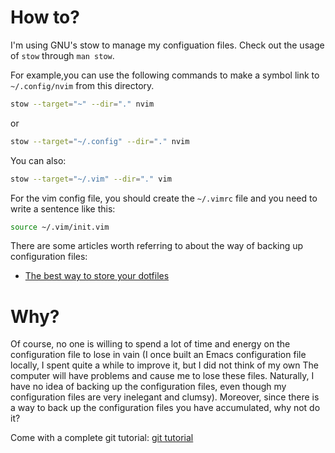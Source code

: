 # How to?
I'm using GNU's stow to manage my configuation files.
Check out the usage of `stow` through `man stow`.

For example,you can use the following commands to make a symbol link to `~/.config/nvim`
from this directory.

```bash
stow --target="~" --dir="." nvim
```
or

```bash
stow --target="~/.config" --dir="." nvim
```

You can also:

```bash
stow --target="~/.vim" --dir="." vim
```
For the vim config file, you should create the `~/.vimrc` file and you need to write a sentence like this: 

```bash
source ~/.vim/init.vim
```

There are some articles worth referring to about the way of backing up configuration files:
- [The best way to store your dotfiles](https://www.atlassian.com/git/tutorials/dotfiles)

# Why?

Of course, no one is willing to spend a lot of time and energy on the configuration file to 
lose in vain (I once built an Emacs configuration file locally, I spent quite a while to 
improve it, but I did not think of my own The computer will have problems and cause me to
lose these files. Naturally, I have no idea of backing up the configuration files, even
though my configuration files are very inelegant and clumsy). Moreover, since there is a
way to back up the configuration files you have accumulated, why not do it?

Come with a complete git tutorial: [git tutorial](https://www.liaoxuefeng.com/wiki/896043488029600/)
